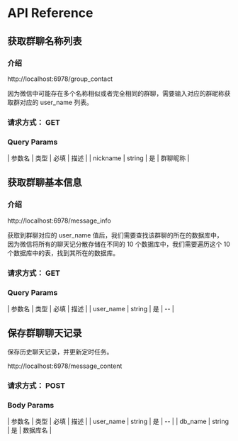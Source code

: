 # API Reference

## 获取群聊名称列表

### 介绍

http://localhost:6978/group_contact

因为微信中可能存在多个名称相似或者完全相同的群聊，需要输入对应的群昵称获取群对应的 user_name 列表。

### 请求方式： GET

### Query Params

| 参数名 | 类型 | 必填 | 描述 |
| nickname | string | 是 | 群聊昵称 |

## 获取群聊基本信息

### 介绍

http://localhost:6978/message_info

获取到群聊对应的 user_name 值后，我们需要查找该群聊的所在的数据库中， 因为微信将所有的聊天记分散存储在不同的 10 个数据库中，我们需要遍历这个 10 个数据库中的表，找到其所在的数据库。

### 请求方式： GET

### Query Params

| 参数名 | 类型 | 必填 | 描述 |
| user_name | string | 是 | -- |

## 保存群聊聊天记录

保存历史聊天记录，并更新定时任务。

http://localhost:6978/message_content

### 请求方式： POST

### Body Params

| 参数名 | 类型 | 必填 | 描述 |
| user_name | string | 是 | -- |
| db_name | string | 是 | 数据库名 |

